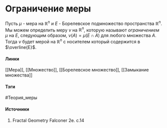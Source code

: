 # Ограничение меры
Пусть $\mu$ - мера на $\mathbb{R}^{n}$ и $E$ - Борелевское подмножество пространства $\mathbb{R}^{n}$. Мы можем определить меру $\nu$ на $\mathbb{R}^{n}$, которую называют *ограничением* $\mu$ на $E$, следующим образом, $\nu(A)=\mu(E\cap A)$ для любого множества $A$. Тогда $\nu$ будет мерой на $\mathbb{R}^{n}$ с носителем который содержится в $\overline{E}$.
#### Линки
 [[Мера]],
 [[Множество]],
 [[Борелевское множество]],
 [[Замыкание множества]]
#### Тэги
 #Теория_меры 
#### Источники
1. Fractal Geometry Falconer 2e. c.14